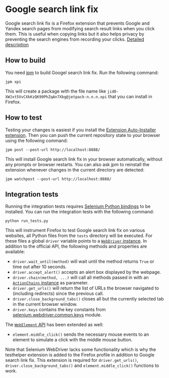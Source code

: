 Google search link fix
=============================

Google search link fix is a Firefox extension that prevents Google and Yandex search pages from modifying search result links when you click them. This is useful when copying links but it also helps privacy by preventing the search engines from recording your clicks. [Detailed description](https://palant.de/2011/11/28/google-yandex-search-link-fix)

How to build
------------

You need [jpm](https://developer.mozilla.org/en-US/Add-ons/SDK/Tools/jpm) to build Googel search link fix. Run the following command:

    jpm xpi

This will create a package with the file name like `jid0-XWJxt5VvCXkKzQK99PhZqAn7Xbg@jetpack-n.n.n.xpi` that you can install in Firefox.

How to test
-----------

Testing your changes is easiest if you install the [Extension Auto-Installer extension](https://addons.mozilla.org/addon/autoinstaller/). Then you can push the current repository state to your browser using the following command:

    jpm post --post-url http://localhost:8888/

This will install Google search link fix in your browser automatically, without any prompts or browser restarts. You can also ask jpm to reinstall the extension whenever changes in the current directory are detected:

    jpm watchpost --post-url http://localhost:8888/

Integration tests
-----------------

Running the integration tests requires [Selenium Python bindings](http://selenium-python.readthedocs.org/en/latest/installation.html) to be installed. You can run the integration tests with the following command:

    python run_tests.py

This will instrument Firefox to test Google search link fix on various websites, all Python files from the `tests` directory will be executed. For these files a global `driver` variable points to a [`WebDriver` instance](http://selenium.googlecode.com/svn/trunk/docs/api/py/webdriver_remote/selenium.webdriver.remote.webdriver.html). In addition to the official API, the following methods and properties are available:

* `driver.wait_until(method)` will wait until the method returns `True` or time out after 10 seconds.
* `driver.accept_alert()` accepts an alert box displayed by the webpage.
* `driver.chain(method, ...)` will call all methods passed in with an [`ActionChains` instance](http://selenium.googlecode.com/svn/trunk/docs/api/py/webdriver/selenium.webdriver.common.action_chains.html) as parameter.
* `driver.get_urls()` will return the list of URLs the browser navigated to (including redirects) since the previous call.
* `driver.close_background_tabs()` closes all but the currently selected tab in the current browser window.
* `driver.keys` contains the key constants from [selenium.webdriver.common.keys](http://selenium.googlecode.com/svn/trunk/docs/api/py/webdriver/selenium.webdriver.common.keys.html) module.

The [`WebElement` API](http://selenium.googlecode.com/svn/trunk/docs/api/py/webdriver_remote/selenium.webdriver.remote.webelement.html) has been extended as well:

* `element.middle_click()` sends the necessary mouse events to an element to simulate a click with the middle mouse button.

Note that Selenium WebDriver lacks some functionality which is why the testhelper extension is added to the Firefox profile in addition to Google search link fix. This extension is required for `driver.get_urls()`, `driver.close_background_tabs()` and `element.middle_click()` functions to work.
